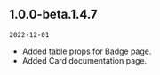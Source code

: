 ## 1.0.0-beta.1.4.7

`2022-12-01`

- Added table props for Badge page.
- Added Card documentation page.
